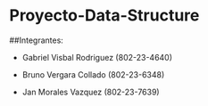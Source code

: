 # Proyecto-Data-Structure

##Integrantes: 

- Gabriel Visbal Rodriguez (802-23-4640)

- Bruno Vergara Collado (802-23-6348)

- Jan Morales Vazquez (802-23-7639)
